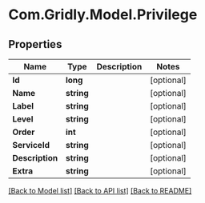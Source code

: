 # Com.Gridly.Model.Privilege

## Properties

Name | Type | Description | Notes
------------ | ------------- | ------------- | -------------
**Id** | **long** |  | [optional] 
**Name** | **string** |  | [optional] 
**Label** | **string** |  | [optional] 
**Level** | **string** |  | [optional] 
**Order** | **int** |  | [optional] 
**ServiceId** | **string** |  | [optional] 
**Description** | **string** |  | [optional] 
**Extra** | **string** |  | [optional] 

[[Back to Model list]](../README.md#documentation-for-models) [[Back to API list]](../README.md#documentation-for-api-endpoints) [[Back to README]](../README.md)

